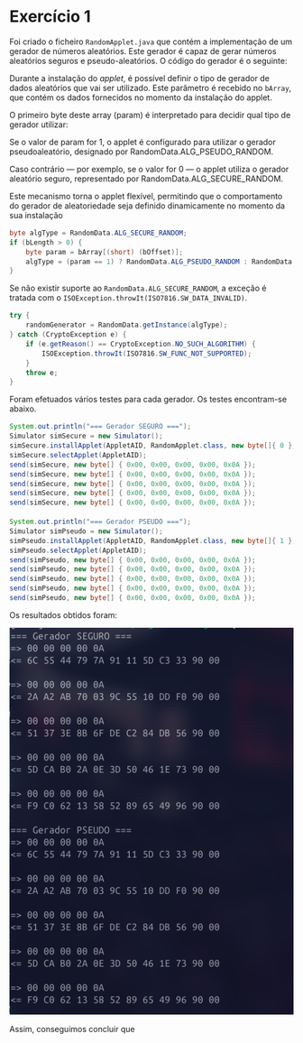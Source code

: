 # Exercício 1

Foi criado o ficheiro `RandomApplet.java` que contém a implementação de um gerador de números aleatórios. Este gerador é capaz de gerar números aleatórios seguros e pseudo-aleatórios. O código do gerador é o seguinte:


Durante a instalação do *applet*, é possível definir o tipo de gerador de dados aleatórios que vai ser utilizado. Este parâmetro é recebido no `bArray`, que contém os dados fornecidos no momento da instalação do applet.

O primeiro byte deste array (param) é interpretado para decidir qual tipo de gerador utilizar:

Se o valor de param for 1, o applet é configurado para utilizar o gerador pseudoaleatório, designado por RandomData.ALG_PSEUDO_RANDOM.

Caso contrário — por exemplo, se o valor for 0 — o applet utiliza o gerador aleatório seguro, representado por RandomData.ALG_SECURE_RANDOM.

Este mecanismo torna o applet flexível, permitindo que o comportamento do gerador de aleatoriedade seja definido dinamicamente no momento da sua instalação

```java
byte algType = RandomData.ALG_SECURE_RANDOM;
if (bLength > 0) {
    byte param = bArray[(short) (bOffset)];
    algType = (param == 1) ? RandomData.ALG_PSEUDO_RANDOM : RandomData.ALG_SECURE_RANDOM;
}
```

Se não existir suporte ao `RandomData.ALG_SECURE_RANDOM`, a exceção é tratada com o `ISOException.throwIt(ISO7816.SW_DATA_INVALID)`.

```java
try {
    randomGenerator = RandomData.getInstance(algType);
} catch (CryptoException e) {
    if (e.getReason() == CryptoException.NO_SUCH_ALGORITHM) {
        ISOException.throwIt(ISO7816.SW_FUNC_NOT_SUPPORTED);
    }
    throw e;
}   
``` 

Foram efetuados vários testes para cada gerador. Os testes encontram-se abaixo.

```java
System.out.println("=== Gerador SEGURO ===");
Simulator simSecure = new Simulator();
simSecure.installApplet(AppletAID, RandomApplet.class, new byte[]{ 0 }, (short) 0, (byte) 1);
simSecure.selectApplet(AppletAID);
send(simSecure, new byte[] { 0x00, 0x00, 0x00, 0x00, 0x0A });
send(simSecure, new byte[] { 0x00, 0x00, 0x00, 0x00, 0x0A });
send(simSecure, new byte[] { 0x00, 0x00, 0x00, 0x00, 0x0A });
send(simSecure, new byte[] { 0x00, 0x00, 0x00, 0x00, 0x0A });
send(simSecure, new byte[] { 0x00, 0x00, 0x00, 0x00, 0x0A });

System.out.println("=== Gerador PSEUDO ===");
Simulator simPseudo = new Simulator();
simPseudo.installApplet(AppletAID, RandomApplet.class, new byte[]{ 1 }, (short) 0, (byte) 1);
simPseudo.selectApplet(AppletAID);
send(simPseudo, new byte[] { 0x00, 0x00, 0x00, 0x00, 0x0A });
send(simPseudo, new byte[] { 0x00, 0x00, 0x00, 0x00, 0x0A });
send(simPseudo, new byte[] { 0x00, 0x00, 0x00, 0x00, 0x0A });
send(simPseudo, new byte[] { 0x00, 0x00, 0x00, 0x00, 0x0A });
send(simPseudo, new byte[] { 0x00, 0x00, 0x00, 0x00, 0x0A });
```

Os resultados obtidos foram:

![Geradores](images/random1.png)

Assim, conseguimos concluir que 

